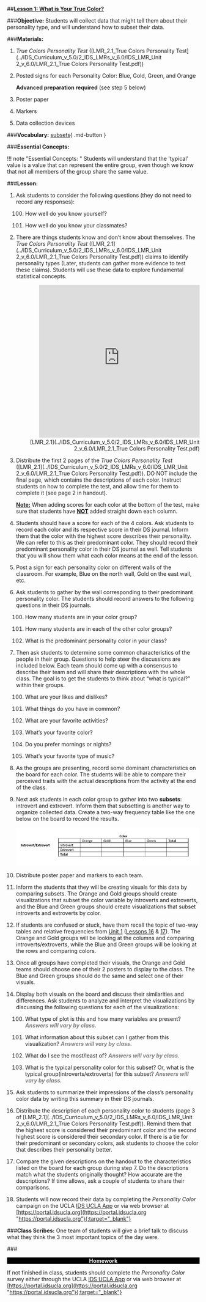##**<u>Lesson 1: What is Your True Color?</u>**

###**Objective:**
Students will collect data that might tell them about their personality type, and will understand how to
subset their data.

###**Materials:**
1. *True Colors Personality Test* ([LMR_2.1_True Colors Personality Test](../IDS_Curriculum_v_5.0/2_IDS_LMRs_v_6.0/IDS_LMR_Unit 2_v_6.0/LMR_2.1_True Colors Personality Test.pdf))

2. Posted signs for each Personality Color: Blue, Gold, Green, and Orange

    **Advanced preparation required** (see step 5 below)

3. Poster paper

4. Markers

5. Data collection devices

###**Vocabulary:**
[subsets](../../vocabulary/unit2/#subset "a set of which all the variables are contained in another set"){ .md-button }

###**Essential Concepts:**

!!! note "Essential Concepts: "
    Students will understand that the 'typical' value is a value that can represent the
    entire group, even though we know that not all members of the group share the same value.

###**Lesson:**
1. Ask students to consider the following questions (they do not need to record any responses):

    100. How well do you know yourself?

    100. How well do you know your classmates?

2. There are things students know and don’t know about themselves. The *True Colors Personality
Test* ([LMR_2.1](../IDS_Curriculum_v_5.0/2_IDS_LMRs_v_6.0/IDS_LMR_Unit 2_v_6.0/LMR_2.1_True Colors Personality Test.pdf)) claims to identify personality types (Later, students can gather more evidence to
test these claims). Students will use these data to explore fundamental statistical concepts.
    <div align="right"><iframe src="https://docs.google.com/viewerng/viewer?url=https://stemc.idsucla.org/IDS_Curriculum_v_5.0/2_IDS_LMRs_v_6.0/IDS_LMR_Unit 2_v_6.0/LMR_2.1_True Colors Personality Test.pdf&embedded=true" style=" width:420px;height:400px;" frameborder="0"></iframe><br>[LMR_2.1](../IDS_Curriculum_v_5.0/2_IDS_LMRs_v_6.0/IDS_LMR_Unit 2_v_6.0/LMR_2.1_True Colors Personality Test.pdf)</div>

3. Distribute the first 2 pages of the *True Colors Personality Test* ([LMR_2.1](../IDS_Curriculum_v_5.0/2_IDS_LMRs_v_6.0/IDS_LMR_Unit 2_v_6.0/LMR_2.1_True Colors Personality Test.pdf)). DO NOT include the
final page, which contains the descriptions of each color. Instruct students on how to complete
the test, and allow time for them to complete it (see page 2 in handout).

    **<u>Note:</u>** When adding scores for each color at the bottom of the test, make sure that students have
    **<u>NOT</u>** added straight down each column.

4. Students should have a score for each of the 4 colors. Ask students to record each color and its
respective score in their DS journal. Inform them that the color with the highest score describes
their personality. We can refer to this as their predominant color. They should record their
predominant personality color in their DS journal as well. Tell students that you will show them
what each color means at the end of the lesson.

5. Post a sign for each personality color on different walls of the classroom. For example, Blue on
the north wall, Gold on the east wall, etc.

6. Ask students to gather by the wall corresponding to their predominant personality color. The
students should record answers to the following questions in their DS journals.

    100. How many students are in your color group?

    100. How many students are in each of the other color groups?

    100. What is the predominant personality color in your class?

7. Then ask students to determine some common characteristics of the people in their group.
Questions to help steer the discussions are included below. Each team should come up with a
consensus to describe their team and will share their descriptions with the whole class. The goal
is to get the students to think about “what is typical?” within their groups.

    100. What are your likes and dislikes?

    100. What things do you have in common?

    100. What are your favorite activities?

    100. What’s your favorite color?

    100. Do you prefer mornings or nights?

    100. What’s your favorite type of music?
    
8. As the groups are presenting, record some dominant characteristics on the board for each color.
The students will be able to compare their perceived traits with the actual descriptions from the
activity at the end of the class.

9. Next ask students in each color group to gather into two **subsets**: introvert and extrovert. Inform them
that subsetting is another way to organize collected data. Create a two-way frequency table like
the one below on the board to record the results.
    
    <img src="../../img/20109.png" />

10. Distribute poster paper and markers to each team.

11. Inform the students that they will be creating visuals for this data by comparing subsets. The
Orange and Gold groups should create visualizations that subset the color variable by introverts and extroverts,
and the Blue and Green groups should create visualizations that subset introverts and extroverts by color.

12. If students are confused or stuck, have them recall the topic of two-way tables and relative
frequencies from [Unit 1](../unit1/overview.md) ([Lessons 16](../unit1/lesson16.md) & [17](../unit1/lesson17.md)). The Orange and Gold groups will be looking at the
columns and comparing introverts/extroverts, while the Blue and Green groups will be looking at the rows
and comparing colors.

13. Once all groups have completed their visuals, the Orange and Gold teams should choose one of
their 2 posters to display to the class. The Blue and Green groups should do the same and select
one of their visuals.

14. Display both visuals on the board and discuss their similarities and differences. Ask students to
analyze and interpret the visualizations by discussing the following questions for each of the
visualizations:

    100. What type of plot is this and how many variables are present? <span style="color:grey">***Answers will vary by
    class.***</span>

    100. What information about this subset can I gather from this visualization? <span style="color:grey">***Answers will
    vary by class.***</span>

    100. What do I see the most/least of? <span style="color:grey">***Answers will vary by class.***</span>

    100. What is the typical personality color for this subset? Or, what is the typical group(introverts/extroverts) for this
    subset? <span style="color:grey">***Answers will vary by class.***</span>

15. Ask students to summarize their impressions of the class’s personality color data by writing this
summary in their DS journals.

16. Distribute the description of each personality color to students (page 3 of [LMR_2.1](../IDS_Curriculum_v_5.0/2_IDS_LMRs_v_6.0/IDS_LMR_Unit 2_v_6.0/LMR_2.1_True Colors Personality Test.pdf)). Remind
them that the highest score is considered their predominant color and the second highest score is
considered their secondary color. If there is a tie for their predominant or secondary colors, ask
students to choose the color that describes their personality better.

17. Compare the given descriptions on the handout to the characteristics listed on the board for each
group during step 7. Do the descriptions match what the students originally thought? How
accurate are the descriptions? If time allows, ask a couple of students to share their comparisons.

18. Students will now record their data by completing the *Personality Color* campaign on the UCLA
[IDS UCLA App](../download/app.md) or via web browser at [https://portal.idsucla.org](https://portal.idsucla.org "https://portal.idsucla.org"){:target="_blank"}

###**Class Scribes:**
One team of students will give a brief talk to discuss what they think the 3 most important topics of the
day were.

###<p style="background: black; color: white; text-align: center;">**Homework**</p>
If not finished in class, students should complete the *Personality Color* survey either through the UCLA
[IDS UCLA App](../download/app.md) or via web browser at [https://portal.idsucla.org](https://portal.idsucla.org "https://portal.idsucla.org"){:target="_blank"}